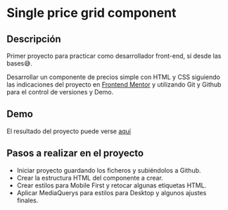 # Single price grid component


## Descripción

Primer proyecto para practicar como desarrollador front-end, sí desde las bases😅.

Desarrollar un componente de precios simple con HTML y CSS siguiendo las indicaciones del proyecto en [Frontend Mentor](https://www.frontendmentor.io/challenges/single-price-grid-component-5ce41129d0ff452fec5abbbc) y utilizando Git y Github para el control de versiones y Demo.


## Demo
El resultado del proyecto puede verse [aquí](https://crojasf.github.io/01-single-price-grid-component/)


## Pasos a realizar en el proyecto

+ Iniciar proyecto guardando los ficheros y subiéndolos a Github.
+ Crear la estructura HTML del componente a crear.
+ Crear estilos para Mobile First y retocar algunas etiquetas HTML.
+ Aplicar MediaQuerys para estilos para Desktop y algunos ajustes finales.


